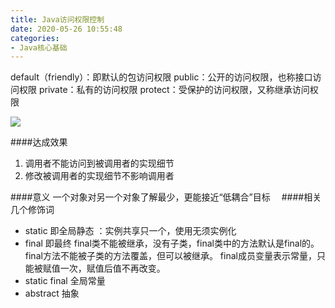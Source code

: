 ```yaml
---
title: Java访问权限控制
date: 2020-05-26 10:55:48
categories:
- Java核心基础
---
```

default（friendly）：即默认的包访问权限
public：公开的访问权限，也称接口访问权限
private：私有的访问权限
protect：受保护的访问权限，又称继承访问权限

![](https://upload-images.jianshu.io/upload_images/5526061-2e2a6b59cfe724ca.png?imageMogr2/auto-orient/strip%7CimageView2/2/w/1240)

####达成效果
1. 调用者不能访问到被调用者的实现细节
2. 修改被调用者的实现细节不影响调用者

####意义
一个对象对另一个对象了解最少，更能接近“低耦合”目标　
####相关几个修饰词
* static  即全局静态 ：实例共享只一个，使用无须实例化
* final   即最终 
       final类不能被继承，没有子类，final类中的方法默认是final的。
        final方法不能被子类的方法覆盖，但可以被继承。
        final成员变量表示常量，只能被赋值一次，赋值后值不再改变。
* static final 全局常量
* abstract 抽象

